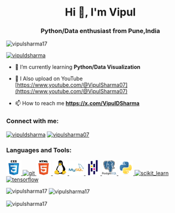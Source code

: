 <h1 align="center">Hi 👋, I'm Vipul</h1>
<h3 align="center">Python/Data enthusiast from Pune,India</h3>

<p align="left"> <img src="https://komarev.com/ghpvc/?username=vipulsharma17&label=Profile%20views&color=0e75b6&style=flat" alt="vipulsharma17" /> </p>

<p align="left"> <a href="https://twitter.com/vipuldsharma" target="blank"><img src="https://img.shields.io/twitter/follow/vipuldsharma?logo=twitter&style=for-the-badge" alt="vipuldsharma" /></a> </p>

- 🌱 I’m currently learning **Python/Data Visualization**

- 📝 I Also upload on YouTube [https://www.youtube.com/@VipulSharma07](https://www.youtube.com/@VipulSharma07)

- 📫 How to reach me **https://x.com/VipulDSharma**

<h3 align="left">Connect with me:</h3>
<p align="left">
<a href="https://twitter.com/vipuldsharma" target="blank"><img align="center" src="https://raw.githubusercontent.com/rahuldkjain/github-profile-readme-generator/master/src/images/icons/Social/twitter.svg" alt="vipuldsharma" height="30" width="40" /></a>
<a href="https://www.youtube.com/c/vipulsharma07" target="blank"><img align="center" src="https://raw.githubusercontent.com/rahuldkjain/github-profile-readme-generator/master/src/images/icons/Social/youtube.svg" alt="vipulsharma07" height="30" width="40" /></a>
</p>

<h3 align="left">Languages and Tools:</h3>
<p align="left"> <a href="https://www.w3schools.com/css/" target="_blank" rel="noreferrer"> <img src="https://raw.githubusercontent.com/devicons/devicon/master/icons/css3/css3-original-wordmark.svg" alt="css3" width="40" height="40"/> </a> <a href="https://git-scm.com/" target="_blank" rel="noreferrer"> <img src="https://www.vectorlogo.zone/logos/git-scm/git-scm-icon.svg" alt="git" width="40" height="40"/> </a> <a href="https://www.w3.org/html/" target="_blank" rel="noreferrer"> <img src="https://raw.githubusercontent.com/devicons/devicon/master/icons/html5/html5-original-wordmark.svg" alt="html5" width="40" height="40"/> </a> <a href="https://www.linux.org/" target="_blank" rel="noreferrer"> <img src="https://raw.githubusercontent.com/devicons/devicon/master/icons/linux/linux-original.svg" alt="linux" width="40" height="40"/> </a> <a href="https://www.mysql.com/" target="_blank" rel="noreferrer"> <img src="https://raw.githubusercontent.com/devicons/devicon/master/icons/mysql/mysql-original-wordmark.svg" alt="mysql" width="40" height="40"/> </a> <a href="https://pandas.pydata.org/" target="_blank" rel="noreferrer"> <img src="https://raw.githubusercontent.com/devicons/devicon/2ae2a900d2f041da66e950e4d48052658d850630/icons/pandas/pandas-original.svg" alt="pandas" width="40" height="40"/> </a> <a href="https://www.postgresql.org" target="_blank" rel="noreferrer"> <img src="https://raw.githubusercontent.com/devicons/devicon/master/icons/postgresql/postgresql-original-wordmark.svg" alt="postgresql" width="40" height="40"/> </a> <a href="https://www.python.org" target="_blank" rel="noreferrer"> <img src="https://raw.githubusercontent.com/devicons/devicon/master/icons/python/python-original.svg" alt="python" width="40" height="40"/> </a> <a href="https://scikit-learn.org/" target="_blank" rel="noreferrer"> <img src="https://upload.wikimedia.org/wikipedia/commons/0/05/Scikit_learn_logo_small.svg" alt="scikit_learn" width="40" height="40"/> </a> <a href="https://www.tensorflow.org" target="_blank" rel="noreferrer"> <img src="https://www.vectorlogo.zone/logos/tensorflow/tensorflow-icon.svg" alt="tensorflow" width="40" height="40"/> </a> </p>

<p><img align="left" src="https://github-readme-stats.vercel.app/api/top-langs?username=vipulsharma17&show_icons=true&locale=en&layout=compact" alt="vipulsharma17" /></p>

<p>&nbsp;<img align="center" src="https://github-readme-stats.vercel.app/api?username=vipulsharma17&show_icons=true&locale=en" alt="vipulsharma17" /></p>

<p><img align="center" src="https://github-readme-streak-stats.herokuapp.com/?user=vipulsharma17&" alt="vipulsharma17" /></p>
